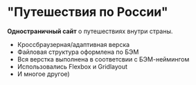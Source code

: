 # "Путешествия по России"
 **Одностраничный сайт** о путешествиях внутри страны.
 * Кроссбраузерная/адаптивная верска
 * Файловая структура оформлена по БЭМ
 * Вся верстка выполнена в соответсвии с БЭМ-неймингом
 * Использовались Flexbox и Gridlayout
 * И многое другое)